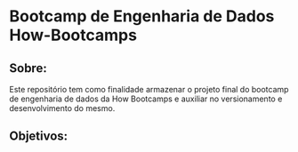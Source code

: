 # Bootcamp de Engenharia de Dados How-Bootcamps

## Sobre:
Este repositório tem como finalidade armazenar o projeto final do bootcamp de engenharia de dados da How Bootcamps e auxiliar no versionamento e desenvolvimento do mesmo.

## Objetivos:


